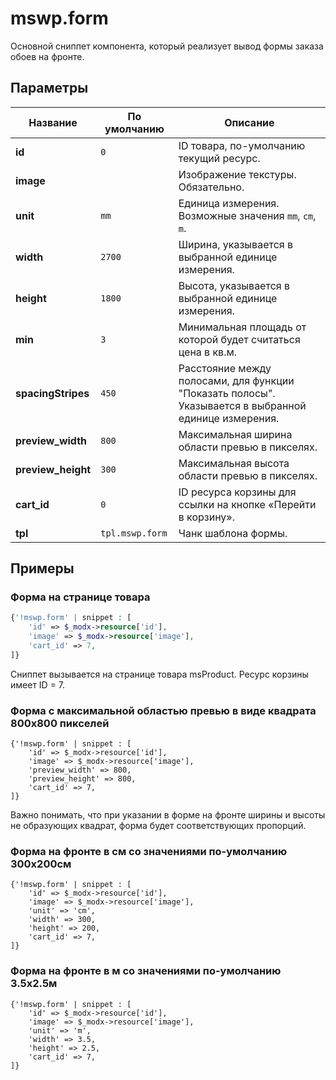 # mswp.form

Основной сниппет компонента, который реализует вывод формы заказа обоев на фронте.

## Параметры

| Название           | По умолчанию    | Описание                                                                                             |
| ------------------ | --------------- | ---------------------------------------------------------------------------------------------------- |
| **id**             | `0`             | ID товара, по-умолчанию текущий ресурс.                                                              |
| **image**          |                 | Изображение текстуры. Обязательно.                                                                   |
| **unit**           | `mm`            | Единица измерения. Возможные значения `mm`, `cm`, `m`.                                               |
| **width**          | `2700`          | Ширина, указывается в выбранной единице измерения.                                                   |
| **height**         | `1800`          | Высота, указывается в выбранной единице измерения.                                                   |
| **min**            | `3`             | Минимальная площадь от которой будет считаться цена в кв.м.                                          |
| **spacingStripes** | `450`           | Расстояние между полосами, для функции "Показать полосы". Указывается в выбранной единице измерения. |
| **preview_width**  | `800`           | Максимальная ширина области превью в пикселях.                                                       |
| **preview_height** | `300`           | Максимальная высота области превью в пикселях.                                                       |
| **cart_id**        | `0`             | ID ресурса корзины для ссылки на кнопке «Перейти в корзину».                                         |
| **tpl**            | `tpl.mswp.form` | Чанк шаблона формы.                                                                                  |

## Примеры

### Форма на странице товара

```php
{'!mswp.form' | snippet : [
    'id' => $_modx->resource['id'],
    'image' => $_modx->resource['image'],
    'cart_id' => 7,
]}
```

Сниппет вызывается на странице товара msProduct. Ресурс корзины имеет ID = 7.

### Форма с максимальной областью превью в виде квадрата 800x800 пикселей

```fenom
{'!mswp.form' | snippet : [
    'id' => $_modx->resource['id'],
    'image' => $_modx->resource['image'],
    'preview_width' => 800,
    'preview_height' => 800,
    'cart_id' => 7,
]}
```

Важно понимать, что при указании в форме на фронте ширины и высоты не образующих квадрат, форма будет соответствующих пропорций.

### Форма на фронте в см со значениями по-умолчанию 300x200см

```fenom
{'!mswp.form' | snippet : [
    'id' => $_modx->resource['id'],
    'image' => $_modx->resource['image'],
    'unit' => 'cm',
    'width' => 300,
    'height' => 200,
    'cart_id' => 7,
]}
```

### Форма на фронте в м со значениями по-умолчанию 3.5x2.5м

```fenom
{'!mswp.form' | snippet : [
    'id' => $_modx->resource['id'],
    'image' => $_modx->resource['image'],
    'unit' => 'm',
    'width' => 3.5,
    'height' => 2.5,
    'cart_id' => 7,
]}
```
